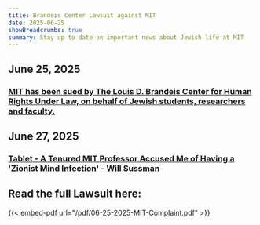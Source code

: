 ```yaml
---
title: Brandeis Center Lawsuit against MIT
date: 2025-06-25
showBreadcrumbs: true
summary: Stay up to date on important news about Jewish life at MIT
---
```


## June 25, 2025

<a href="https://brandeiscenter.com/mit-lawsuit-press-release/" target="_blank"><h3>MIT has been sued by The Louis D. Brandeis Center for Human Rights Under Law, on behalf of Jewish students, researchers and faculty.</h3></a>

## June 27, 2025

<a href="https://www.tabletmag.com/sections/news/articles/mit-mind-infection-will-sussman" target="_blank"><h3>Tablet - A Tenured MIT Professor Accused Me of Having a 'Zionist Mind Infection' - Will Sussman</h3></a>

## Read the full Lawsuit here:

{{< embed-pdf url="/pdf/06-25-2025-MIT-Complaint.pdf" >}}
